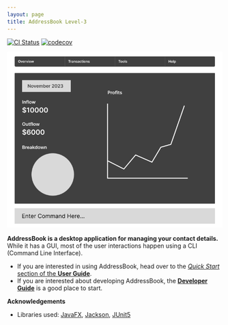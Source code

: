 ```yaml
---
layout: page
title: AddressBook Level-3
---
```


[![CI Status](https://github.com/AY2324S1-CS2103T-W13-3/tp/workflows/Java%20CI/badge.svg)](https://github.com/AY2324S1-CS2103T-W13-3/tp/actions)
[![codecov](https://codecov.io/gh/AY2324S1-CS2103T-W13-3/tp/graph/badge.svg)](https://codecov.io/gh/AY2324S1-CS2103T-W13-3/tp)

![Ui](images/Ui.png)

**AddressBook is a desktop application for managing your contact details.** While it has a GUI, most of the user interactions happen using a CLI (Command Line Interface).

* If you are interested in using AddressBook, head over to the [_Quick Start_ section of the **User Guide**](UserGuide.html#quick-start).
* If you are interested about developing AddressBook, the [**Developer Guide**](DeveloperGuide.html) is a good place to start.


**Acknowledgements**

* Libraries used: [JavaFX](https://openjfx.io/), [Jackson](https://github.com/FasterXML/jackson), [JUnit5](https://github.com/junit-team/junit5)
